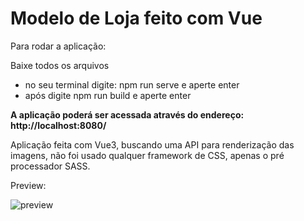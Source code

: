 # Modelo de Loja feito com Vue

Para rodar a aplicação:

Baixe todos os arquivos 
<ul>
<li> no seu terminal digite: npm run serve e aperte enter</li>
<li> após digite npm run build e aperte enter </li>
 </ul>

<strong> A aplicação poderá ser acessada através do endereço: http://localhost:8080/ </strong>
  
 <footer> Aplicação feita com Vue3, buscando uma API para renderização das imagens, não foi usado qualquer framework de CSS, apenas o pré processador SASS.

Preview:
 
![preview](https://user-images.githubusercontent.com/97573751/180667198-4bae8323-ac28-4d00-9ee2-74952b74d2eb.png)

